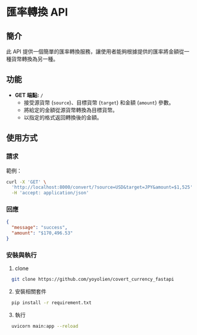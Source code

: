 # 匯率轉換 API

## 簡介

此 API 提供一個簡單的匯率轉換服務，讓使用者能夠根據提供的匯率將金額從一種貨幣轉換為另一種。

## 功能

- **GET 端點:** `/`
    - 接受源貨幣 (`source`)、目標貨幣 (`target`) 和金額 (`amount`) 參數。
    - 將給定的金額從源貨幣轉換為目標貨幣。
    - 以指定的格式返回轉換後的金額。

## 使用方式

### 請求

範例：

```bash
curl -X 'GET' \
  'http://localhost:8000/convert/?source=USD&target=JPY&amount=$1,525' \
  -H 'accept: application/json'
```

### 回應

```json
{
  "message": "success",
  "amount": "$170,496.53"
}
```

### 安裝與執行

1. clone

```bash
  git clone https://github.com/yoyolien/covert_currency_fastapi
```

2. 安裝相關套件

```bash
  pip install -r requirement.txt
```

3. 執行

```bash
  uvicorn main:app --reload
```




